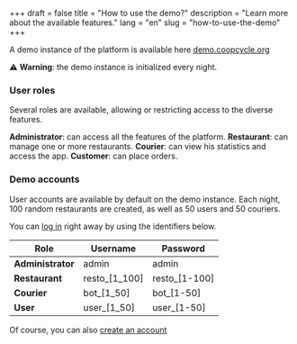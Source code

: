+++
draft = false
title = "How to use the demo?"
description = "Learn more about the available features."
lang = "en"
slug = "how-to-use-the-demo"
+++

A demo instance of the platform is available here [demo.coopcycle.org](https://demo.coopcycle.org)


⚠️ **Warning**: the demo instance is initialized every night.

### User roles

Several roles are available, allowing or restricting access to the diverse features.

**Administrator**: can access all the features of the platform.
**Restaurant**: can manage one or more restaurants.
**Courier**: can view his statistics and access the app.
**Customer**: can place orders.

### Demo accounts

User accounts are available by default on the demo instance.
Each night, 100 random restaurants are created, as well as 50 users and 50 couriers.


You can [log in](https://demo.coopcycle.org/login) right away by using the identifiers below.


<table class="table">
  <thead>
    <th>Role</th>
    <th>Username</th>
    <th>Password</th>
  </thead>
  <tbody>
    <tr>
      <td><strong>Administrator</strong></td>
      <td>admin</td>
      <td>admin</td>
    </tr>
    <tr>
      <td><strong>Restaurant</strong></td>
      <td>resto_[1_100]</td>
      <td>resto_[1-100]</td>
    </tr>
    <tr>
      <td><strong>Courier</strong></td>
      <td>bot_[1_50]</td>
      <td>bot_[1-50]</td>
    </tr>
    <tr>
      <td><strong>User</strong></td>
      <td>user_[1_50]</td>
      <td>user_[1-50]</td>
    </tr>
  </tbody>
</table>

Of course, you can also [create an account](https://demo.coopcycle.org/register/)
